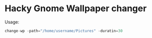 # Hacky Gnome Wallpaper changer

Usage:
```go
change-wp -path="/home/username/Pictures" -duratin=30
```
